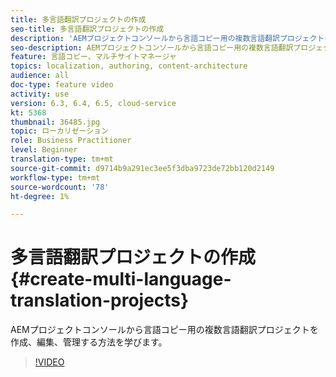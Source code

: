 ```yaml
---
title: 多言語翻訳プロジェクトの作成
seo-title: 多言語翻訳プロジェクトの作成
description: 'AEMプロジェクトコンソールから言語コピー用の複数言語翻訳プロジェクトを作成、編集、管理する方法を学びます。 '
seo-description: AEMプロジェクトコンソールから言語コピー用の複数言語翻訳プロジェクトを作成、編集、管理する方法を学びます。
feature: 言語コピー、マルチサイトマネージャ
topics: localization, authoring, content-architecture
audience: all
doc-type: feature video
activity: use
version: 6.3, 6.4, 6.5, cloud-service
kt: 5368
thumbnail: 36485.jpg
topic: ローカリゼーション
role: Business Practitioner
level: Beginner
translation-type: tm+mt
source-git-commit: d9714b9a291ec3ee5f3dba9723de72bb120d2149
workflow-type: tm+mt
source-wordcount: '78'
ht-degree: 1%

---
```



# 多言語翻訳プロジェクトの作成{#create-multi-language-translation-projects}

AEMプロジェクトコンソールから言語コピー用の複数言語翻訳プロジェクトを作成、編集、管理する方法を学びます。

>[!VIDEO](https://video.tv.adobe.com/v/36485?quality=12&learn=on)
